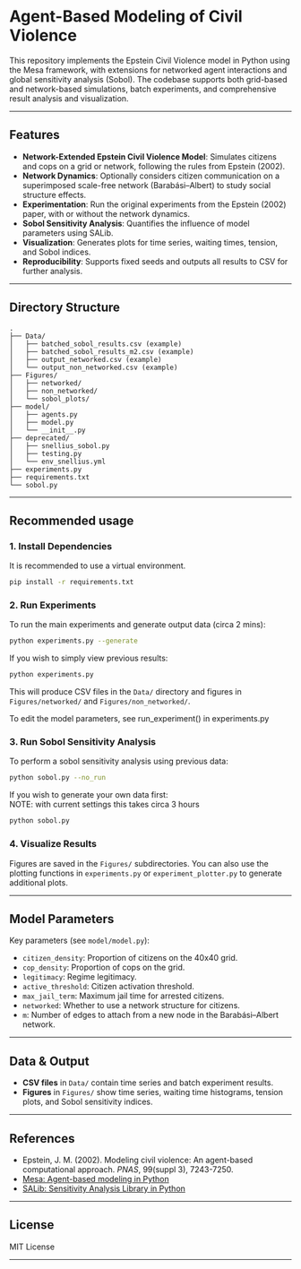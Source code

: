 # Agent-Based Modeling of Civil Violence

This repository implements the Epstein Civil Violence model in Python using the Mesa framework, with extensions for networked agent interactions and global sensitivity analysis (Sobol). The codebase supports both grid-based and network-based simulations, batch experiments, and comprehensive result analysis and visualization.

---

## Features

- **Network-Extended Epstein Civil Violence Model**: Simulates citizens and cops on a grid or network, following the rules from Epstein (2002).
- **Network Dynamics**: Optionally considers citizen communication on a superimposed scale-free network (Barabási–Albert) to study social structure effects.
- **Experimentation**: Run the original experiments from the Epstein (2002) paper, with or without the network dynamics.
- **Sobol Sensitivity Analysis**: Quantifies the influence of model parameters using SALib.
- **Visualization**: Generates plots for time series, waiting times, tension, and Sobol indices.
- **Reproducibility**: Supports fixed seeds and outputs all results to CSV for further analysis.

---

## Directory Structure

```
.
├── Data/
│   ├── batched_sobol_results.csv (example)
│   ├── batched_sobol_results_m2.csv (example)
│   ├── output_networked.csv (example)
│   └── output_non_networked.csv (example)
├── Figures/
│   ├── networked/
│   ├── non_networked/
│   └── sobol_plots/
├── model/
│   ├── agents.py
│   ├── model.py
│   └── __init__.py
├── deprecated/
│   ├── snellius_sobol.py
│   ├── testing.py
│   └── env_snellius.yml
├── experiments.py
├── requirements.txt
└── sobol.py
```

---

## Recommended usage

### 1. Install Dependencies

It is recommended to use a virtual environment.

```bash
pip install -r requirements.txt
```

### 2. Run Experiments

To run the main experiments and generate output data (circa 2 mins):

```bash
python experiments.py --generate
```

If you wish to simply view previous results:
```bash
python experiments.py
```

This will produce CSV files in the `Data/` directory and figures in `Figures/networked/` and `Figures/non_networked/`.

To edit the model parameters, see run_experiment() in experiments.py

### 3. Run Sobol Sensitivity Analysis


To perform a sobol sensitivity analysis using previous data: 

```bash
python sobol.py --no_run
```



If you wish to generate your own data first:  
NOTE: with current settings this takes circa 3 hours
```bash
python sobol.py
```

### 4. Visualize Results

Figures are saved in the `Figures/` subdirectories. You can also use the plotting functions in `experiments.py` or `experiment_plotter.py` to generate additional plots.

---

## Model Parameters

Key parameters (see `model/model.py`):

- `citizen_density`: Proportion of citizens on the 40x40 grid.
- `cop_density`: Proportion of cops on the grid.
- `legitimacy`: Regime legitimacy.
- `active_threshold`: Citizen activation threshold.
- `max_jail_term`: Maximum jail time for arrested citizens.
- `networked`: Whether to use a network structure for citizens.
- `m`: Number of edges to attach from a new node in the Barabási–Albert network.

---

## Data & Output

- **CSV files** in `Data/` contain time series and batch experiment results.
- **Figures** in `Figures/` show time series, waiting time histograms, tension plots, and Sobol sensitivity indices.

---

## References

- Epstein, J. M. (2002). Modeling civil violence: An agent-based computational approach. *PNAS*, 99(suppl 3), 7243-7250.
- [Mesa: Agent-based modeling in Python](https://mesa.readthedocs.io/)
- [SALib: Sensitivity Analysis Library in Python](https://salib.readthedocs.io/)

---

## License

MIT License

---
